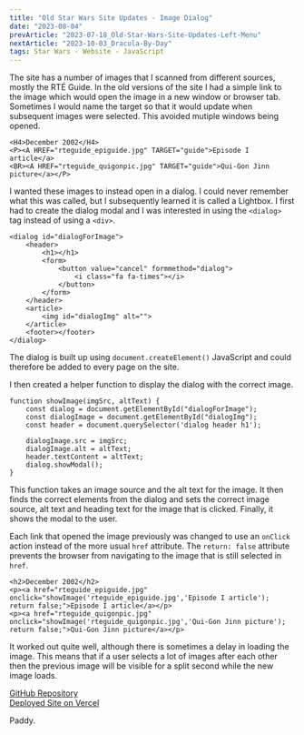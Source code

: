 ```yaml
---
title: "Old Star Wars Site Updates - Image Dialog"
date: "2023-08-04"
prevArticle: "2023-07-18_Old-Star-Wars-Site-Updates-Left-Menu"
nextArticle: "2023-10-03_Dracula-By-Day"
tags: Star Wars - Website - JavaScript
---
```


The site has a number of images that I scanned from different sources, mostly the RTÉ Guide. In the old versions of the site I had a simple link to the image which would open the image in a new window or browser tab. Sometimes I would name the target so that it would update when subsequent images were selected. This avoided mutiple windows being opened.

```
<H4>December 2002</H4>
<P><A HREF="rteguide_epiguide.jpg" TARGET="guide">Episode I article</a>
<BR><A HREF="rteguide_quigonpic.jpg" TARGET="guide">Qui-Gon Jinn picture</a></P>
```

I wanted these images to instead open in a dialog. I could never remember what this was called, but I subsequently learned it is called a Lightbox. I first had to create the dialog modal and I was interested in using the `<dialog>` tag instead of using a `<div>`.

```
<dialog id="dialogForImage">
    <header>
        <h1></h1>
        <form>
            <button value="cancel" formmethod="dialog">
                <i class="fa fa-times"></i>
            </button>
        </form>
    </header>
    <article>
        <img id="dialogImg" alt="">
    </article>
    <footer></footer>
</dialog>
```

The dialog is built up using `document.createElement()` JavaScript and could therefore be added to every page on the site.

I then created a helper function to display the dialog with the correct image.

```
function showImage(imgSrc, altText) {
    const dialog = document.getElementById("dialogForImage");
    const dialogImage = document.getElementById("dialogImg");
    const header = document.querySelector('dialog header h1');

    dialogImage.src = imgSrc;
    dialogImage.alt = altText;
    header.textContent = altText;
    dialog.showModal();
}
```

This function takes an image source and the alt text for the image. It then finds the correct elements from the dialog and sets the correct image source, alt text and heading text for the image that is clicked. Finally, it shows the modal to the user.

Each link that opened the image previously was changed to use an `onClick` action instead of the more usual `href` attribute. The `return: false` attribute prevents the browser from navigating to the image that is still selected in `href`.

```
<h2>December 2002</h2>
<p><a href="rteguide_epiguide.jpg" onclick="showImage('rteguide_epiguide.jpg','Episode I article'); return false;">Episode I article</a></p>
<p><a href="rteguide_quigonpic.jpg" onclick="showImage('rteguide_quigonpic.jpg','Qui-Gon Jinn picture'); return false;">Qui-Gon Jinn picture</a></p>
```

It worked out quite well, although there is sometimes a delay in loading the image. This means that if a user selects a lot of images after each other then the previous image will be visible for a split second while the new image loads.

[GitHub Repository](https://github.com/paddyfed/OldStarWarsSite)  
[Deployed Site on Vercel](https://old-star-wars-site.vercel.app/)

Paddy.
